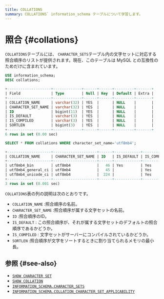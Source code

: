 ```yaml
---
title: COLLATIONS
summary: COLLATIONS` information_schema テーブルについて学習します。
---
```


# 照合 {#collations}

`COLLATIONS`テーブルには、 `CHARACTER_SETS`テーブル内の文字セットに対応する照合順序のリストが提供されます。現在、このテーブルは MySQL との互換性のためだけに含まれています。

```sql
USE information_schema;
DESC collations;
```

```sql
+--------------------+-------------+------+------+---------+-------+
| Field              | Type        | Null | Key  | Default | Extra |
+--------------------+-------------+------+------+---------+-------+
| COLLATION_NAME     | varchar(32) | YES  |      | NULL    |       |
| CHARACTER_SET_NAME | varchar(32) | YES  |      | NULL    |       |
| ID                 | bigint(11)  | YES  |      | NULL    |       |
| IS_DEFAULT         | varchar(3)  | YES  |      | NULL    |       |
| IS_COMPILED        | varchar(3)  | YES  |      | NULL    |       |
| SORTLEN            | bigint(3)   | YES  |      | NULL    |       |
+--------------------+-------------+------+------+---------+-------+
6 rows in set (0.00 sec)
```

```sql
SELECT * FROM collations WHERE character_set_name='utf8mb4';
```

```sql
+--------------------+--------------------+------+------------+-------------+---------+
| COLLATION_NAME     | CHARACTER_SET_NAME | ID   | IS_DEFAULT | IS_COMPILED | SORTLEN |
+--------------------+--------------------+------+------------+-------------+---------+
| utf8mb4_bin        | utf8mb4            |   46 | Yes        | Yes         |       1 |
| utf8mb4_general_ci | utf8mb4            |   45 |            | Yes         |       1 |
| utf8mb4_unicode_ci | utf8mb4            |  224 |            | Yes         |       1 |
+--------------------+--------------------+------+------------+-------------+---------+
3 rows in set (0.001 sec)
```

`COLLATIONS`表の列の説明は次のとおりです。

-   `COLLATION_NAME` :照合順序の名前。
-   `CHARACTER_SET_NAME` :照合順序が属する文字セットの名前。
-   `ID` :照合順序のID。
-   `IS_DEFAULT` : この照合順序が、それが属する文字セットのデフォルトの照合順序であるかどうか。
-   `IS_COMPILED` : 文字セットがサーバーにコンパイルされているかどうか。
-   `SORTLEN` :照合順序が文字をソートするときに割り当てられるメモリの最小長。

## 参照 {#see-also}

-   [`SHOW CHARACTER SET`](/sql-statements/sql-statement-show-character-set.md)
-   [`SHOW COLLATION`](/sql-statements/sql-statement-show-collation.md)
-   [`INFORMATION_SCHEMA.CHARACTER_SETS`](/information-schema/information-schema-character-sets.md)
-   [`INFORMATION_SCHEMA.COLLATION_CHARACTER_SET_APPLICABILITY`](/information-schema/information-schema-collation-character-set-applicability.md)
